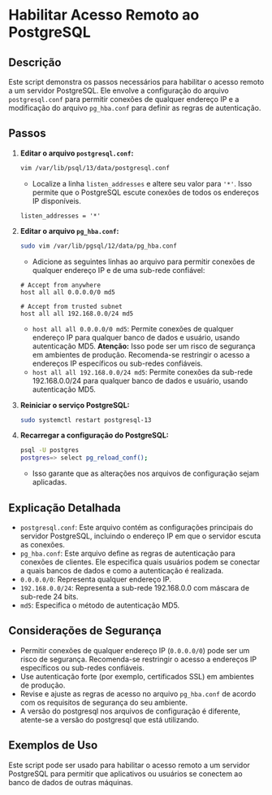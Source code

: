 # Habilitar Acesso Remoto ao PostgreSQL

## Descrição

Este script demonstra os passos necessários para habilitar o acesso remoto a um servidor PostgreSQL. Ele envolve a configuração do arquivo `postgresql.conf` para permitir conexões de qualquer endereço IP e a modificação do arquivo `pg_hba.conf` para definir as regras de autenticação.

## Passos

1.  **Editar o arquivo `postgresql.conf`:**

    ```bash
    vim /var/lib/psql/13/data/postgresql.conf
    ```

    * Localize a linha `listen_addresses` e altere seu valor para `'*'`. Isso permite que o PostgreSQL escute conexões de todos os endereços IP disponíveis.

    ```
    listen_addresses = '*'
    ```

2.  **Editar o arquivo `pg_hba.conf`:**

    ```bash
    sudo vim /var/lib/pgsql/12/data/pg_hba.conf
    ```

    * Adicione as seguintes linhas ao arquivo para permitir conexões de qualquer endereço IP e de uma sub-rede confiável:

    ```
    # Accept from anywhere
    host all all 0.0.0.0/0 md5

    # Accept from trusted subnet
    host all all 192.168.0.0/24 md5
    ```

    * `host all all 0.0.0.0/0 md5`: Permite conexões de qualquer endereço IP para qualquer banco de dados e usuário, usando autenticação MD5. **Atenção:** Isso pode ser um risco de segurança em ambientes de produção. Recomenda-se restringir o acesso a endereços IP específicos ou sub-redes confiáveis.
    * `host all all 192.168.0.0/24 md5`: Permite conexões da sub-rede 192.168.0.0/24 para qualquer banco de dados e usuário, usando autenticação MD5.

3.  **Reiniciar o serviço PostgreSQL:**

    ```bash
    sudo systemctl restart postgresql-13
    ```

4.  **Recarregar a configuração do PostgreSQL:**

    ```bash
    psql -U postgres
    postgres=> select pg_reload_conf();
    ```

    * Isso garante que as alterações nos arquivos de configuração sejam aplicadas.

## Explicação Detalhada

* `postgresql.conf`: Este arquivo contém as configurações principais do servidor PostgreSQL, incluindo o endereço IP em que o servidor escuta as conexões.
* `pg_hba.conf`: Este arquivo define as regras de autenticação para conexões de clientes. Ele especifica quais usuários podem se conectar a quais bancos de dados e como a autenticação é realizada.
* `0.0.0.0/0`: Representa qualquer endereço IP.
* `192.168.0.0/24`: Representa a sub-rede 192.168.0.0 com máscara de sub-rede 24 bits.
* `md5`: Especifica o método de autenticação MD5.

## Considerações de Segurança

* Permitir conexões de qualquer endereço IP (`0.0.0.0/0`) pode ser um risco de segurança. Recomenda-se restringir o acesso a endereços IP específicos ou sub-redes confiáveis.
* Use autenticação forte (por exemplo, certificados SSL) em ambientes de produção.
* Revise e ajuste as regras de acesso no arquivo `pg_hba.conf` de acordo com os requisitos de segurança do seu ambiente.
* A versão do postgresql nos arquivos de configuração é diferente, atente-se a versão do postgresql que está utilizando.

## Exemplos de Uso

Este script pode ser usado para habilitar o acesso remoto a um servidor PostgreSQL para permitir que aplicativos ou usuários se conectem ao banco de dados de outras máquinas.
